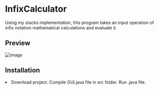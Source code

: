 # InfixCalculator
Using my stacks implementation, this program takes an input operation of infix notation mathematical calculations and evaluate it.

<h2>Preview</h2>

![image](https://user-images.githubusercontent.com/67343196/197295838-cd6f84ae-7927-44ad-b82a-742503636d6f.png)

<h2>Installation</h2>
<li>
  Download project.
  Compile GUI.java file in src folder.
  Run .java file.
</li>

